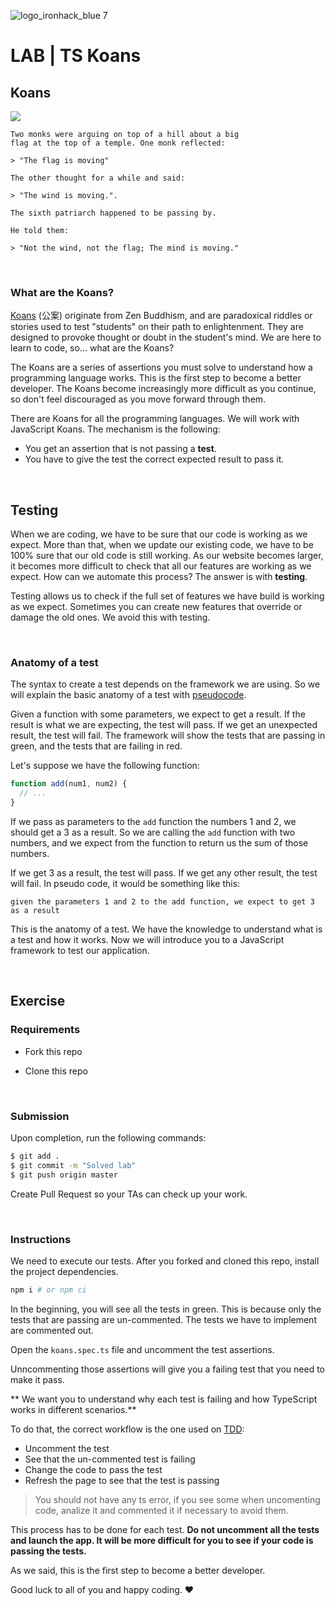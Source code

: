 ![logo_ironhack_blue 7](https://user-images.githubusercontent.com/23629340/40541063-a07a0a8a-601a-11e8-91b5-2f13e4e6b441.png)

# LAB | TS Koans

## Koans

![](https://i.imgur.com/9Ug9NBn.png)

```
Two monks were arguing on top of a hill about a big
flag at the top of a temple. One monk reflected:

> "The flag is moving"

The other thought for a while and said:

> "The wind is moving.".

The sixth patriarch happened to be passing by.

He told them:

> "Not the wind, not the flag; The mind is moving."
```

<br>

### What are the Koans?

[Koans](https://en.wikipedia.org/wiki/K%C5%8Dan) (公案) originate from Zen Buddhism, and are paradoxical riddles or stories used to test "students" on their path to enlightenment. They are designed to provoke thought or doubt in the student's mind. We are here to learn to code, so... what are the Koans?

The Koans are a series of assertions you must solve to understand how a programming language works. This is the first step to become a better developer. The Koans become increasingly more difficult as you continue, so don't feel discouraged as you move forward through them.

There are Koans for all the programming languages. We will work with JavaScript Koans. The mechanism is the following:

- You get an assertion that is not passing a **test**.
- You have to give the test the correct expected result to pass it.

<br>



## Testing

When we are coding, we have to be sure that our code is working as we expect. More than that, when we update our existing code, we have to be 100% sure that our old code is still working. As our website becomes larger, it becomes more difficult to check that all our features are working as we expect. How can we automate this process? The answer is with **testing**.



Testing allows us to check if the full set of features we have build is working as we expect. Sometimes you can create new features that override or damage the old ones. We avoid this with testing.

<br>



### Anatomy of a test

The syntax to create a test depends on the framework we are using. So we will explain the basic anatomy of a test with [pseudocode](https://en.wikipedia.org/wiki/Pseudocode).



Given a function with some parameters, we expect to get a result. If the result is what we are expecting, the test will pass. If we get an unexpected result, the test will fail. The framework will show the tests that are passing in green, and the tests that are failing in red.

Let's suppose we have the following function:

```javascript
function add(num1, num2) {
  // ...
}
```

If we pass as parameters to the `add` function the numbers 1 and 2, we should get a 3 as a result. So we are calling the `add` function with two numbers, and we expect from the function to return us the sum of those numbers.

If we get 3 as a result, the test will pass. If we get any other result, the test will fail. In pseudo code, it would be something like this:

```
given the parameters 1 and 2 to the add function, we expect to get 3 as a result
```

This is the anatomy of a test. We have the knowledge to understand what is a test and how it works. Now we will introduce you to a JavaScript framework to test our application.

<br>

## Exercise

### Requirements

- Fork this repo

- Clone this repo

  

<br>

### Submission

Upon completion, run the following commands:

```bash
$ git add .
$ git commit -m "Solved lab"
$ git push origin master
```

Create Pull Request so your TAs can check up your work.

<br>



### Instructions

We need to execute our tests. After you forked and cloned this repo, install the project dependencies.

```sh
npm i # or npm ci
```

In the beginning, you will see all the tests in green. This is because only the tests that are passing are un-commented. The tests we have to implement are commented out.

Open the `koans.spec.ts` file and uncomment the test assertions.

Unncommenting those assertions will give you a failing test that you need to make it pass.


** We want you to understand why each test is failing and how TypeScript works in different scenarios.**

To do that, the correct workflow is the one used on [TDD](https://en.wikipedia.org/wiki/Test-driven_development):

- Uncomment the test
- See that the un-commented test is failing
- Change the code to pass the test
- Refresh the page to see that the test is passing

> You should not have any ts error, if you see some when uncomenting code, analize it and commented it if necessary to avoid them.

This process has to be done for each test. **Do not uncomment all the tests and launch the app. It will be more difficult for you to see if your code is passing the tests.**

As we said, this is the first step to become a better developer.

Good luck to all of you and happy coding. ❤️